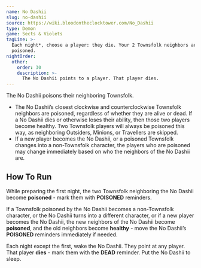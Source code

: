 ```yaml
---
name: No Dashii
slug: no-dashii
source: https://wiki.bloodontheclocktower.com/No_Dashii
type: Demon
game: Sects & Violets
tagLine: >-
  Each night*, choose a player: they die. Your 2 Townsfolk neighbors are
  poisoned.
nightOrder:
  other:
    order: 30
    description: >-
      The No Dashii points to a player. That player dies.
---
```


The No Dashii poisons their neighboring Townsfolk.

- The No Dashii’s closest clockwise and counterclockwise Townsfolk
  neighbors are poisoned, regardless of whether they are alive or dead.
  If a No Dashii dies or otherwise loses their ability, then those two
  players become healthy. Two Townsfolk players will always be poisoned
  this way, as neighboring Outsiders, Minions, or Travellers are
  skipped.
- If a new player becomes the No Dashii, or a poisoned Townsfolk changes
  into a non-Townsfolk character, the players who are poisoned may
  change immediately based on who the neighbors of the No Dashii are.

## How To Run

While preparing the first night, the two Townsfolk neighboring the No
Dashii become **poisoned** - mark them with **POISONED** reminders.

If a Townsfolk poisoned by the No Dashii becomes a non-Townsfolk
character, or the No Dashii turns into a different character, or if a
new player becomes the No Dashii, the new neighbors of the No Dashii
become **poisoned**, and the old neighbors become **healthy** - move the
No Dashii’s **POISONED** reminders immediately if needed.

Each night except the first, wake the No Dashii. They point at any
player. That player **dies** - mark them with the **DEAD** reminder. Put
the No Dashii to sleep.
